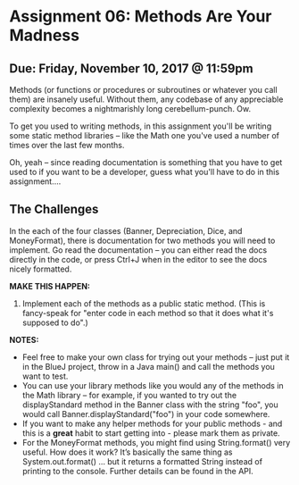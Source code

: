 # Assignment 06: Methods Are Your Madness

## Due: Friday, November 10, 2017 @ 11:59pm

Methods (or functions or procedures or subroutines or whatever you call them) are insanely useful. Without them, any codebase of any appreciable complexity becomes a nightmarishly long cerebellum-punch. Ow.

To get you used to writing methods, in this assignment you'll be writing some static method libraries – like the Math one you've used a number of times over the last few months. 

Oh, yeah – since reading documentation is something that you have to get used to if you want to be a developer, guess what you'll have to do in this assignment….

## The Challenges

In the each of the four classes (Banner, Depreciation, Dice, and MoneyFormat), there is documentation for two methods you will need to implement. Go read the documentation –  you can either read the docs directly in the code, or press Ctrl+J when in the editor to see the docs nicely formatted.

**MAKE THIS HAPPEN:**
1.	Implement each of the methods as a public static method. (This is fancy-speak for "enter code in each method so that it does what it's supposed to do".)

**NOTES:**
* Feel free to make your own class for trying out your methods – just put it in the BlueJ project, throw in a Java main() and call the methods you want to test. 
* You can use your library methods like you would any of the methods in the Math library – for example, if you wanted to try out the displayStandard method in the Banner class with the string "foo", you would call Banner.displayStandard("foo") in your code somewhere.
* If you want to make any helper methods for your public methods - and this is a **great** habit to start getting into -  please mark them as private.
* For the MoneyFormat methods, you might find using String.format() very useful. How does it work? It’s basically the same thing as System.out.format() … but it returns a formatted String instead of printing to the console. Further details can be found in the API.
